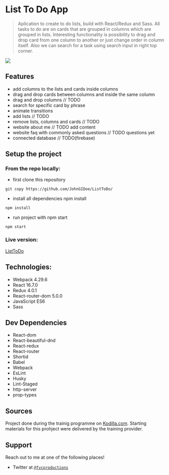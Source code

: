 # List To Do App

> Aplication to create to do lists, build with React/Redux and Sass. All tasks to do are on cards that are grouped in columns which are grouped in lists. Interesting functionality is possibility to drag and drop card from one column to another or just change order in column itself. Also we can search for a task using search input in right top corner.

<img src="https://i.postimg.cc/W11cWFbM/Zrzut-ekranu-z-2020-02-08-15-36-24.png">

## Features
- add columns to the lists and cards inside columns
- drag and drop cards between columns and inside the same column
- drag and drop columns // TODO
- search for specific card by phrase
- animate transitions
- add lists // TODO
- remove lists, columns and cards // TODO
- website about me // TODO add content
- website faq with commonly asked questions // TODO questions yet
- connected database // TODO(firebase)

## Setup the project
### From the repo locally:
- first clone this repository
```shell
git copy https://github.com/JohnGIDoe/ListToDo/
```
- install all dependencies npm install
``` shell 
npm install
```
- run project with npm start
```shell
npm start
```
### Live version:
<a href="https://glacial-sierra-63356.herokuapp.com/">ListToDo</a>

## Technologies:
- Webpack 4.29.6
- React 16.7.0
- Redux 4.0.1
- React-router-dom 5.0.0
- JavaScript ES6
- Sass

## Dev Dependencies
- React-dom
- React-beautiful-dnd
- React-redux
- React-router
- Shortid
- Babel
- Webpack
- EsLint
- Husky
- Lint-Staged
- http-server
- prop-types

## Sources
Project done during the trainig programme on <a href="www.kodilla.com">Kodilla.com</a>. Starting materials for this prohject were delivered by the training provider.

## Support

Reach out to me at one of the following places!

- Twitter at <a href="https://twitter.com/grzybek6" target="_blank">`@fvcproductions`</a>

